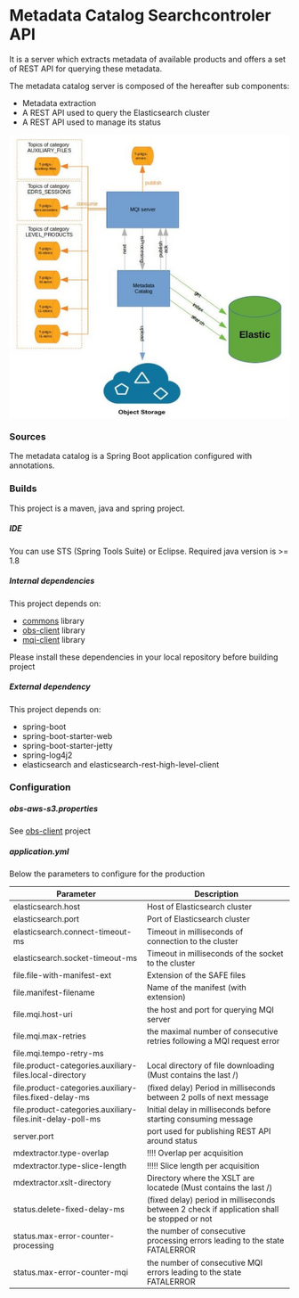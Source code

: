 Metadata Catalog Searchcontroler API
====================================

It is a server which extracts metadata of available products and offers a set of REST API for querying these metadata.

The metadata catalog server is composed of the hereafter sub components:
* Metadata extraction
* A REST API used to query the Elasticsearch cluster
* A REST API used to manage its status


<div style="text-align:center"><img alt="tut" src="build/design_metadata_catalog.jpg" align="center"/></div>


### Sources

The metadata catalog is a Spring Boot application configured with annotations.


### Builds

This project is a maven, java and spring project.

##### IDE

You can use STS (Spring Tools Suite) or Eclipse.
Required java version is >= 1.8

##### Internal dependencies

This project depends on:
* [commons](https://conf.geohub.space/wo7/lib-commons) library
* [obs-client](https://conf.geohub.space/wo7/obs-sdk) library
* [mqi-client](https://conf.geohub.space/wo7/mqi-client) library

Please install these dependencies in your local repository before building project

##### External dependency
This project depends on:
* spring-boot
* spring-boot-starter-web
* spring-boot-starter-jetty
* spring-log4j2
* elasticsearch and elasticsearch-rest-high-level-client
	
### Configuration

##### obs-aws-s3.properties
See [obs-client](https://conf.geohub.space/wo7/obs-sdk) project

##### application.yml
Below the parameters to configure for the production

Parameter                                        | Description
------------------------------------------------ | ------------- 
elasticsearch.host                               | Host of Elasticsearch cluster
elasticsearch.port                               | Port of Elasticsearch cluster
elasticsearch.connect-timeout-ms                 | Timeout in milliseconds of connection to the cluster
elasticsearch.socket-timeout-ms                  | Timeout in milliseconds of the socket to the cluster
file.file-with-manifest-ext                      | Extension of the SAFE files
file.manifest-filename                           | Name of the manifest (with extension)
file.mqi.host-uri                                | the host and port for querying MQI server
file.mqi.max-retries                             | the maximal number of consecutive retries following a MQI request error 
file.mqi.tempo-retry-ms                          | 
file.product-categories.auxiliary-files.local-directory			| Local directory of file downloading (Must contains the last /)
file.product-categories.auxiliary-files.fixed-delay-ms			| (fixed delay) Period in milliseconds between 2 polls of next message
file.product-categories.auxiliary-files.init-delay-poll-ms		| Initial delay in milliseconds before starting consuming message
server.port                                      | port used for publishing REST API around status
mdextractor.type-overlap                         | !!!! Overlap per acquisition
mdextractor.type-slice-length                    | !!!!! Slice length per acquisition
mdextractor.xslt-directory                       | Directory where the XSLT are locatede (Must contains the last /)
status.delete-fixed-delay-ms                     | (fixed delay) period in milliseconds between 2 check if application shall be stopped or not
status.max-error-counter-processing              | the number of consecutive processing errors leading to the state FATALERROR
status.max-error-counter-mqi                     | the number of consecutive MQI errors leading to the state FATALERROR

